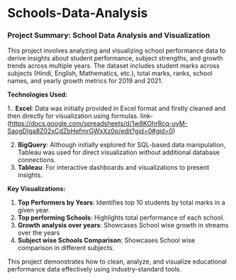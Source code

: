 # Schools-Data-Analysis

### Project Summary: School Data Analysis and Visualization

This project involves analyzing and visualizing school performance data to derive insights about student performance, subject strengths, and growth trends across multiple years. The dataset includes student marks across subjects (Hindi, English, Mathematics, etc.), total marks, ranks, school names, and yearly growth metrics for 2019 and 2021.

**Technologies Used:**

1.. **Excel**: Data was initially provided in Excel format and firstly cleaned and then  directly for visualization using formulas. link-(https://docs.google.com/spreadsheets/d/1w8KOhrRcq-uyM-SaogDIga8Z02xCdZbHefmrGWxXz0o/edit?gid=0#gid=0)

2. **BigQuery**: Although initially explored for SQL-based data manipulation, Tableau was used for direct visualization without additional database connections.
3. **Tableau**: For interactive dashboards and visualizations to present insights.

**Key Visualizations:**
1. **Top Performers by Years**: Identifies top 10 students by total marks in a given year.
2. **Top performing Schools**: Highlights total performance of each school.
3. **Growth analysis over years**: Showcases School wise growth in streams over the years
4. **Subject wise Schools Comparison**: Showcases School wise comparison in different subjects.

This project demonstrates how to clean, analyze, and visualize educational performance data effectively using industry-standard tools.
